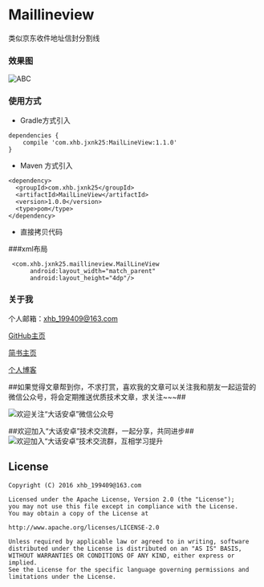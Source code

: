 # Maillineview
类似京东收件地址信封分割线

### 效果图
  
   ![ABC](https://github.com/xiaohaibin/Maillineview/blob/master/sceenshots/002.png) 
  
    
### 使用方式
- Gradle方式引入
```
dependencies {
    compile 'com.xhb.jxnk25:MailLineView:1.1.0'
}
```
- Maven 方式引入
```
<dependency>
  <groupId>com.xhb.jxnk25</groupId>
  <artifactId>MailLineView</artifactId>
  <version>1.0.0</version>
  <type>pom</type>
</dependency>

```
- 直接拷贝代码

###xml布局
```
 <com.xhb.jxnk25.maillineview.MailLineView
      android:layout_width="match_parent"
      android:layout_height="4dp"/>
```
### 关于我
  
个人邮箱：xhb_199409@163.com

[GitHub主页](https://github.com/xiaohaibin)

[简书主页](http://www.jianshu.com/users/42aed90cf5af/latest_articles)

[个人博客](http://blog.csdn.net/jxnk25)


##如果觉得文章帮到你，不求打赏，喜欢我的文章可以关注我和朋友一起运营的微信公众号，将会定期推送优质技术文章，求关注~~~##

![欢迎关注“大话安卓”微信公众号](http://upload-images.jianshu.io/upload_images/1956769-2f49dcb0dc5195b6.png?imageMogr2/auto-orient/strip%7CimageView2/2/w/1240)


##欢迎加入“大话安卓”技术交流群，一起分享，共同进步##
![欢迎加入“大话安卓”技术交流群，互相学习提升](http://upload-images.jianshu.io/upload_images/1956769-326c166b86ed8e94.JPG?imageMogr2/auto-orient/strip%7CimageView2/2/w/1240)

License
--
    Copyright (C) 2016 xhb_199409@163.com

    Licensed under the Apache License, Version 2.0 (the "License");
    you may not use this file except in compliance with the License.
    You may obtain a copy of the License at

    http://www.apache.org/licenses/LICENSE-2.0

    Unless required by applicable law or agreed to in writing, software
    distributed under the License is distributed on an "AS IS" BASIS,
    WITHOUT WARRANTIES OR CONDITIONS OF ANY KIND, either express or implied.
    See the License for the specific language governing permissions and
    limitations under the License.
